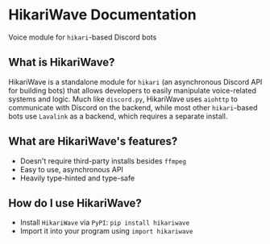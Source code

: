 # HikariWave Documentation
Voice module for `hikari`-based Discord bots

## What is HikariWave?
HikariWave is a standalone module for `hikari` (an asynchronous Discord API for building bots) that allows developers to easily manipulate voice-related systems and logic. Much like `discord.py`, HikariWave uses `aiohttp` to communicate with Discord on the backend, while most other `hikari`-based bots use `Lavalink` as a backend, which requires a separate install.

## What are HikariWave's features?
- Doesn't require third-party installs besides `ffmpeg`
- Easy to use, asynchronous API
- Heavily type-hinted and type-safe

## How do I use HikariWave?
- Install `HikariWave` via `PyPI`: `pip install hikariwave`
- Import it into your program using `import hikariwave`